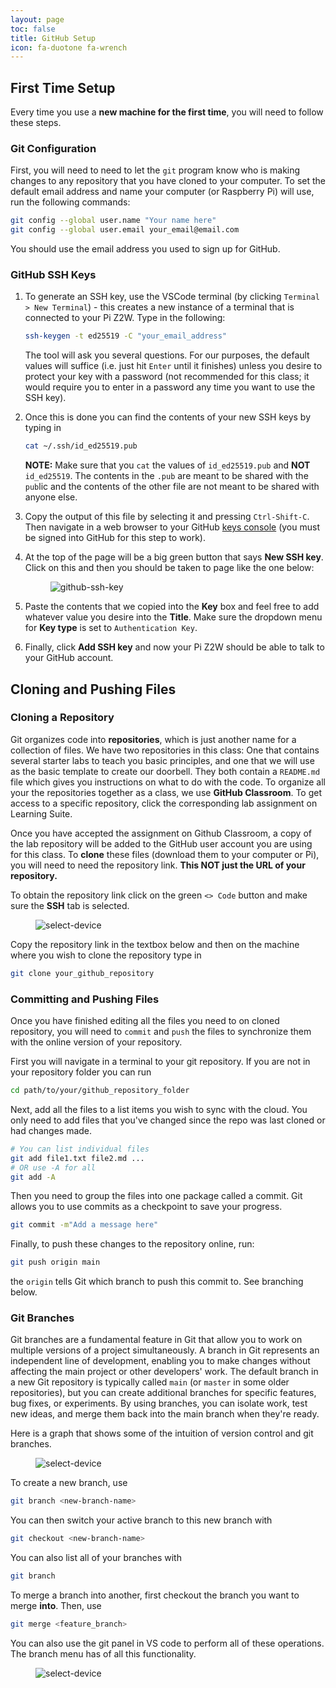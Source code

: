 ```yaml
---
layout: page
toc: false
title: GitHub Setup
icon: fa-duotone fa-wrench
---
```


## First Time Setup

Every time you use a **new machine for the first time**, you will need to follow these steps.

### Git Configuration

First, you will need to need to let the `git` program know who is making changes to any repository that you have cloned to your computer. To set the default email address and name your computer (or Raspberry Pi) will use, run the following commands:

```bash
git config --global user.name "Your name here"
git config --global user.email your_email@email.com
```

You should use the email address you used to sign up for GitHub.

### GitHub SSH Keys

1. To generate an SSH key, use the VSCode terminal (by clicking `Terminal > New Terminal`) - this creates a new instance of a terminal that is connected to your Pi Z2W. Type in the following:

    ```bash
    ssh-keygen -t ed25519 -C "your_email_address"
    ```

    The tool will ask you several questions. For our purposes, the default values will suffice (i.e. just hit `Enter` until it finishes) unless you desire to protect your key with a password (not recommended for this class; it would require you to enter in a password any time you want to use the SSH key).

2. Once this is done you can find the contents of your new SSH keys by typing in

    ```bash
    cat ~/.ssh/id_ed25519.pub
    ```

    **NOTE:** Make sure that you `cat` the values of `id_ed25519.pub` and **NOT** `id_ed25519`. The contents in the `.pub` are meant to be shared with the `pub`lic and the contents of the other file are not meant to be shared with anyone else.

3. Copy the output of this file by selecting it and pressing `Ctrl-Shift-C`. Then navigate in a web browser to your GitHub [keys console](https://github.com/settings/keys) (you must be signed into GitHub for this step to work).

4. At the top of the page will be a big green button that says **New SSH key**. Click on this and then you should be taken to page like the one below:

    <figure class="image mx-auto" style="max-width: 750px">
      <img src="{% link assets/getting-started/github-ssh-key.png %}" alt="github-ssh-key">
    </figure>

5. Paste the contents that we copied into the **Key** box and feel free to add whatever value you desire into the **Title**. Make sure the dropdown menu for **Key type** is set to `Authentication Key`.

6. Finally, click **Add SSH key** and now your Pi Z2W should be able to talk to your GitHub account.

## Cloning and Pushing Files

### Cloning a Repository

Git organizes code into **repositories**, which is just another name for a collection of files. We have two repositories in this class: One that contains several starter labs to teach you basic principles, and one that we will use as the basic template to create our doorbell. They both contain a `README.md` file which gives you instructions on what to do with the code. To organize all your the repositories together as a class, we use **GitHub Classroom**. To get access to a specific repository, click the corresponding lab assignment on Learning Suite.

Once you have accepted the assignment on Github Classroom, a copy of the lab repository will be added to the GitHub user account you are using for this class. To **clone** these files (download them to your computer or Pi), you will need to need the repository link. **This NOT just the URL of your repository.** 

To obtain the repository link click on the green `<> Code` button and make sure the **SSH** tab is selected.

<figure class="image mx-auto" style="max-width: 750px">
    <img src="{% link assets/lab-setup/url.png %}" alt="select-device">
</figure>

Copy the repository link in the textbox below and then on the machine where you wish to clone the repository type in

```bash
git clone your_github_repository
```

### Committing and Pushing Files

Once you have finished editing all the files you need to on cloned repository, you will need to `commit` and `push` the files to synchronize them with the online version of your repository.

First you will navigate in a terminal to your git repository. If you are not in your repository folder you can run

```bash
cd path/to/your/github_repository_folder
```

Next, add all the files to a list items you wish to sync with the cloud. You only need to add files that you've changed since the repo was last cloned or had changes made.

```bash
# You can list individual files
git add file1.txt file2.md ...
# OR use -A for all
git add -A
```

Then you need to group the files into one package called a commit. Git allows you to use commits as a checkpoint to save your progress.

```bash
git commit -m"Add a message here"
```

Finally, to push these changes to the repository online, run:

```bash
git push origin main
```

the `origin` tells Git which branch to push this commit to. See branching below.

### Git Branches

Git branches are a fundamental feature in Git that allow you to work on multiple versions of a project simultaneously. A branch in Git represents an independent line of development, enabling you to make changes without affecting the main project or other developers' work. The default branch in a new Git repository is typically called `main` (or `master` in some older repositories), but you can create additional branches for specific features, bug fixes, or experiments. By using branches, you can isolate work, test new ideas, and merge them back into the main branch when they're ready.

Here is a graph that shows some of the intuition of version control and git branches.

<figure class="image mx-auto" style="max-width: 750px">
    <img src="{% link assets/lab-setup/git_branches.png %}" alt="select-device">
</figure>

To create a new branch, use

```bash
git branch <new-branch-name>
```

You can then switch your active branch to this new branch with

```bash
git checkout <new-branch-name>
```

You can also list all of your branches with

```bash
git branch
```

To merge a branch into another, first checkout the branch you want to merge **into**. Then, use

```bash
git merge <feature_branch>
```

You can also use the git panel in VS code to perform all of these operations. The branch menu has of all this functionality.

<figure class="image mx-auto" style="max-width: 750px">
    <img src="{% link assets/lab-setup/vs_code_git.png%}" alt="select-device">
</figure>
